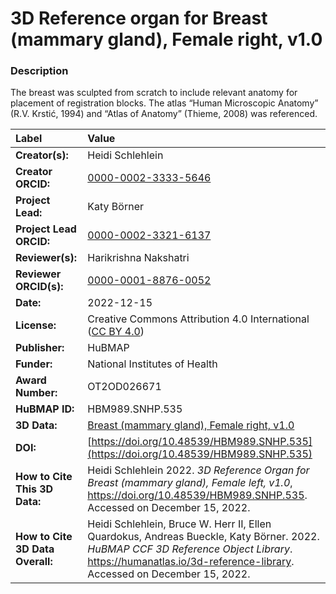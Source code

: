 # 3D Reference organ for Breast (mammary gland), Female right, v1.0

### Description
The breast was sculpted from scratch to include relevant anatomy for placement of registration blocks. The atlas “Human Microscopic Anatomy” (R.V. Krstić, 1994) and “Atlas of Anatomy” (Thieme, 2008) was referenced. 


| Label | Value |
| :------------- |:-------------|
| **Creator(s):** | Heidi Schlehlein |
| **Creator ORCID:** |[0000-0002-3333-5646](https://orcid.org/0000-0002-3333-5646)|
| **Project Lead:** | Katy B&ouml;rner |
| **Project Lead ORCID:** | [0000-0002-3321-6137](https://orcid.org/0000-0002-3321-6137) |
| **Reviewer(s):** | Harikrishna Nakshatri | 
| **Reviewer ORCID(s):** |[0000-0001-8876-0052](https://doi.org/10.5072/0000-0001-8876-0052) |
| **Date:** | 2022-12-15 |
| **License:** | Creative Commons Attribution 4.0 International ([CC BY 4.0](https://creativecommons.org/licenses/by/4.0/)) |
| **Publisher:** | HuBMAP |
| **Funder:** | National Institutes of Health |
| **Award Number:** | OT2OD026671 |
| **HuBMAP ID:** | HBM989.SNHP.535 |
| **3D Data:** | [Breast (mammary gland), Female right, v1.0](https://cdn.humanatlas.io/hra-releases/v1.3/models/3d-vh-f-mammary-gland-r.glb) |
| **DOI:** | [https://doi.org/10.48539/HBM989.SNHP.535](https://doi.org/10.48539/HBM989.SNHP.535) |
| **How to Cite This 3D Data:** | Heidi Schlehlein 2022. *3D Reference Organ for Breast (mammary gland), Female left, v1.0*, https://doi.org/10.48539/HBM989.SNHP.535. Accessed on December 15, 2022. |
| **How to Cite 3D Data Overall:** | Heidi Schlehlein, Bruce W. Herr II, Ellen Quardokus, Andreas Bueckle, Katy B&ouml;rner. 2022. *HuBMAP CCF 3D Reference Object Library*. https://humanatlas.io/3d-reference-library. Accessed on December 15, 2022. |
